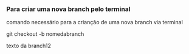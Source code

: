 ### Para criar uma nova branch pelo terminal

comando necessário para a crianção de uma nova branch via terminal

git checkout -b nomedabranch

texto da branch12

